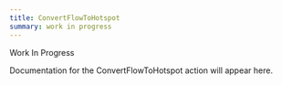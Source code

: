 ```yaml
---
title: ConvertFlowToHotspot
summary: work in progress
---
```


Work In Progress

Documentation for the ConvertFlowToHotspot action will appear here.